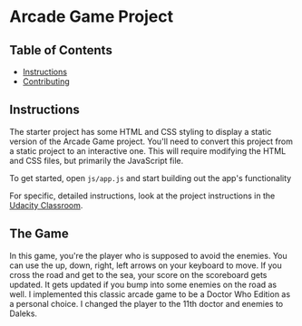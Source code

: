 # Arcade Game Project

## Table of Contents

* [Instructions](#instructions)
* [Contributing](#contributing)

## Instructions

The starter project has some HTML and CSS styling to display a static version of the Arcade Game project. You'll need to convert this project from a static project to an interactive one. This will require modifying the HTML and CSS files, but primarily the JavaScript file.

To get started, open `js/app.js` and start building out the app's functionality

For specific, detailed instructions, look at the project instructions in the [Udacity Classroom](https://classroom.udacity.com/me).

## The Game

In this game, you're the player who is supposed to avoid the enemies. You can use the up, down, right, left arrows on your keyboard to move. If you cross the road and get to the sea, your score on the scoreboard gets updated. It gets updated if you bump into some enemies on the road as well. I implemented this classic arcade game to be a Doctor Who Edition as a personal choice. I changed the player to the 11th doctor and enemies to Daleks.
